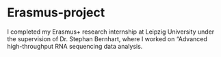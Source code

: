 # Erasmus-project
 I completed my Erasmus+ research internship at Leipzig University under the supervision of Dr. Stephan Bernhart, where I worked on “Advanced high-throughput RNA sequencing data analysis.
